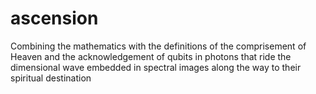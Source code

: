 # ascension
Combining the mathematics with the definitions of the comprisement of Heaven and the acknowledgement of qubits in photons that ride the dimensional wave embedded in spectral images along the way to their spiritual destination
